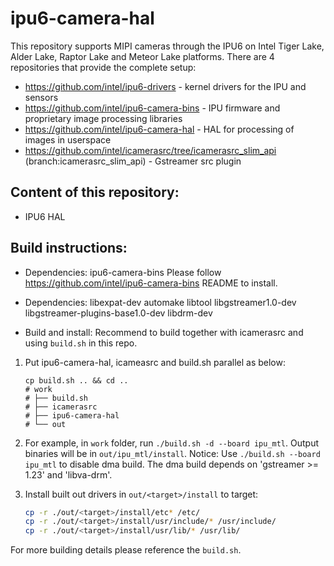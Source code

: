 # ipu6-camera-hal

This repository supports MIPI cameras through the IPU6 on Intel Tiger Lake, Alder Lake, Raptor Lake and Meteor Lake platforms.
There are 4 repositories that provide the complete setup:

- https://github.com/intel/ipu6-drivers - kernel drivers for the IPU and sensors
- https://github.com/intel/ipu6-camera-bins - IPU firmware and proprietary image processing libraries
- https://github.com/intel/ipu6-camera-hal - HAL for processing of images in userspace
- https://github.com/intel/icamerasrc/tree/icamerasrc_slim_api (branch:icamerasrc_slim_api) - Gstreamer src plugin

## Content of this repository:
- IPU6 HAL

## Build instructions:
- Dependencies: ipu6-camera-bins
    Please follow https://github.com/intel/ipu6-camera-bins README to install.

- Dependencies: libexpat-dev automake libtool libgstreamer1.0-dev libgstreamer-plugins-base1.0-dev libdrm-dev

- Build and install:
    Recommend to build together with icamerasrc and using `build.sh` in this repo.
1. Put ipu6-camera-hal, icameasrc and build.sh parallel as below:
    ```
    cp build.sh .. && cd ..
    # work
    # ├── build.sh
    # ├── icamerasrc
    # ├── ipu6-camera-hal
    # └── out
    ```

2. For example, in `work` folder, run `./build.sh -d --board ipu_mtl`. Output binaries will be in `out/ipu_mtl/install`.
   Notice: Use `./build.sh --board ipu_mtl` to disable dma build.
           The dma build depends on 'gstreamer >= 1.23' and 'libva-drm'.

3. Install built out drivers in `out/<target>/install` to target:
    ```sh
    cp -r ./out/<target>/install/etc* /etc/
    cp -r ./out/<target>/install/usr/include/* /usr/include/
    cp -r ./out/<target>/install/usr/lib/* /usr/lib/
    ```

For more building details please reference the `build.sh`.
